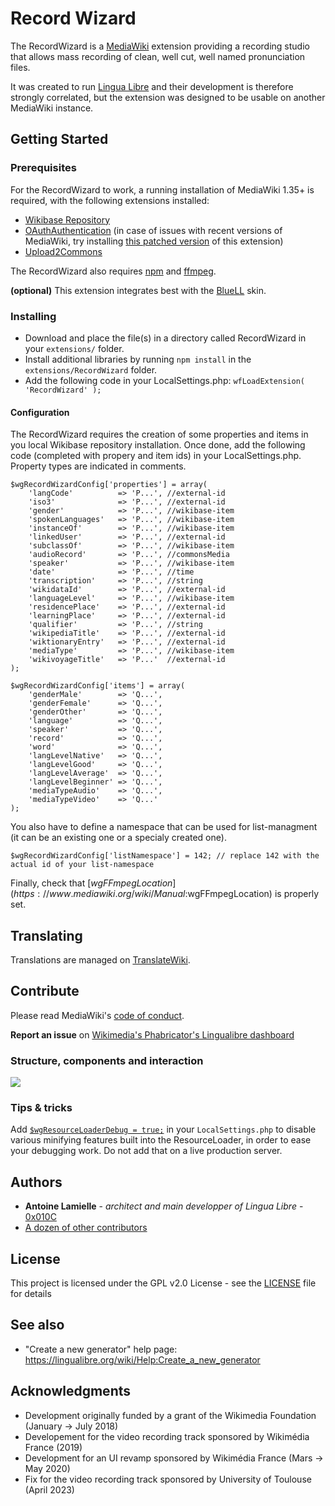 # Record Wizard
The RecordWizard is a [MediaWiki](https://mediawiki.org) extension providing a recording studio that allows mass recording of clean, well cut, well named pronunciation files.

It was created to run [Lingua Libre](https://lingualibre.org) and their development is therefore strongly correlated, but the extension was designed to be usable on another MediaWiki instance.

## Getting Started
### Prerequisites
For the RecordWizard to work, a running installation of MediaWiki 1.35+ is required, with the following extensions installed:
- [Wikibase Repository](https://www.mediawiki.org/wiki/Extension:Wikibase_Repository)
- [OAuthAuthentication](https://www.mediawiki.org/wiki/Extension:OAuthAuthentication) (in case of issues with recent versions of MediaWiki, try installing [this patched version](https://gerrit.wikimedia.org/r/plugins/gitiles/mediawiki/extensions/OAuthAuthentication/+/refs/changes/30/251930/25) of this extension)
- [Upload2Commons](https://github.com/lingua-libre/Upload2Commons)

The RecordWizard also requires [npm](https://docs.npmjs.com/downloading-and-installing-node-js-and-npm) and [ffmpeg](https://ffmpeg.org/).

**(optional)** This extension integrates best with the [BlueLL](https://github.com/lingua-libre/BlueLL) skin.

### Installing
- Download and place the file(s) in a directory called RecordWizard in your `extensions/` folder.
- Install additional libraries by running `npm install` in the `extensions/RecordWizard` folder.
- Add the following code in your LocalSettings.php: `wfLoadExtension( 'RecordWizard' );`

#### Configuration
The RecordWizard requires the creation of some properties and items in you local Wikibase repository installation. Once done, add the following code (completed with propery and item ids) in your LocalSettings.php. Property types are indicated in comments.

```
$wgRecordWizardConfig['properties'] = array(
	'langCode'          => 'P...', //external-id
	'iso3'              => 'P...', //external-id
	'gender'            => 'P...', //wikibase-item
	'spokenLanguages'   => 'P...', //wikibase-item
	'instanceOf'        => 'P...', //wikibase-item
	'linkedUser'        => 'P...', //external-id
	'subclassOf'        => 'P...', //wikibase-item
	'audioRecord'       => 'P...', //commonsMedia
	'speaker'           => 'P...', //wikibase-item
	'date'              => 'P...', //time
	'transcription'     => 'P...', //string
	'wikidataId'        => 'P...', //external-id
	'languageLevel'     => 'P...', //wikibase-item
	'residencePlace'    => 'P...', //external-id
	'learningPlace'     => 'P...', //external-id
	'qualifier'         => 'P...', //string
	'wikipediaTitle'    => 'P...', //external-id
	'wiktionaryEntry'   => 'P...', //external-id
	'mediaType'         => 'P...', //wikibase-item
	'wikivoyageTitle'   => 'P...'  //external-id
);

$wgRecordWizardConfig['items'] = array(
	'genderMale'        => 'Q...',
	'genderFemale'      => 'Q...',
	'genderOther'       => 'Q...',
	'language'          => 'Q...',
	'speaker'           => 'Q...',
	'record'            => 'Q...',
	'word'              => 'Q...',
	'langLevelNative'   => 'Q...',
	'langLevelGood'     => 'Q...',
	'langLevelAverage'  => 'Q...',
	'langLevelBeginner' => 'Q...',
	'mediaTypeAudio'    => 'Q...',
	'mediaTypeVideo'    => 'Q...'
);
```

You also have to define a namespace that can be used for list-managment (it can be an existing one or a specialy created one).
```
$wgRecordWizardConfig['listNamespace'] = 142; // replace 142 with the actual id of your list-namespace
```
Finally, check that [$wgFFmpegLocation](https://www.mediawiki.org/wiki/Manual:$wgFFmpegLocation) is properly set.

## Translating
Translations are managed on [TranslateWiki](https://translatewiki.net/w/i.php?title=Special:Translate&group=mwgithub-recordwizard).

## Contribute
Please read MediaWiki's [code of conduct](https://www.mediawiki.org/wiki/Code_of_Conduct).

**Report an issue** on [Wikimedia's Phabricator's Lingualibre dashboard](https://phabricator.wikimedia.org/tag/lingua_libre/) 

### Structure, components and interaction

<img src="doc/diagram.svg"/>

### Tips & tricks

Add [`$wgResourceLoaderDebug = true;`](https://www.mediawiki.org/wiki/Manual:$wgResourceLoaderDebug) in your `LocalSettings.php` to disable various minifying features built into the ResourceLoader, in order to ease your debugging work. Do not add that on a live production server.

## Authors
- **Antoine Lamielle** - *architect and main developper of Lingua Libre* - [0x010C](https://github.com/0x010C)
- [A dozen of other contributors](https://github.com/lingua-libre/RecordWizard/contributors)

## License

This project is licensed under the GPL v2.0 License - see the [LICENSE](LICENSE) file for details

## See also
- "Create a new generator" help page: https://lingualibre.org/wiki/Help:Create_a_new_generator

## Acknowledgments
- Development originally funded by a grant of the Wikimedia Foundation (January -> July 2018)
- Developement for the video recording track sponsored by Wikimédia France (2019)
- Development for an UI revamp sponsored by Wikimédia France (Mars -> May 2020)
- Fix for the video recording track sponsored by University of Toulouse (April 2023)
